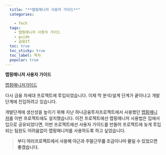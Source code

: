 ```yaml
---
  title: "**맵핑매니저 사용자 가이드**"
  categories:

    - Tech
  tags: 
    - 맵핑매니저 사용자 가이드
    - guide
    - 금융IT
  toc: true
  toc_sticky: true
  toc_label: 목차
  popular: true
---
```


**맵핑매니저 사용자 가이드**

[맵핑매니저가이드](https://drive.google.com/file/d/1YzIn5ms8K06ShJF9gUuycriIfl11m3BT/view?usp=sharing)



다시 금융 차세대 프로젝트에 투입되었습니다. 이제 막 분석/설계 단계가 끝이나고 개발단계에 진입하려고 있습니다.

개발단계에 생산성을 높이기 위해 지난 하나금융투자프로젝트에서 사용했던 [맵핑매니저](http://www.py0777.com/mappingmanager-3/)를 이번 프로젝트에도 설치했습니다. 이전 프로젝트에선 맵핑매니저 사용법은 입에서 입으로 공유되었다면, 이번 프로젝트에선 사용자 가이드를 만들어 프로젝트에 늦게 투입되는 팀원도 어려움없이 맵핑매니저를 사용하도록 하고 싶었습니다.

> **부디 여러프로젝트에서 사용해 야근과 주말근무를 조금이나마 줄일 수 있었으면 좋겠습니다.**